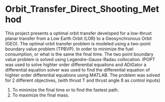 # Orbit_Transfer_Direct_Shooting_Method

This project presents a optimal orbit transfer developed for a low-thrust planar transfer from a Low Earth Orbit (LOR) to a Geosynchronous Orbit (GEO). The optimal orbit transfer problem is modeled using a two-point boundary value problem (TPBVP). In order to minimize the fuel consumption, or what is the same the final time. The two point boundary value problem is solved using Legendre-Gauss-Radau collocation. IPOPT was used to solve highter order differential equaitons and ADiGator a differential equation solver was used to find the differential equation of highter order differential equations using MATLAB.
The problem was solved for 2 different objectives, (with thrust T and thrust angle ß as control inputs) 
  1) To minimize the final time or to find the fastest path.
  2) To maximize the final mass.
